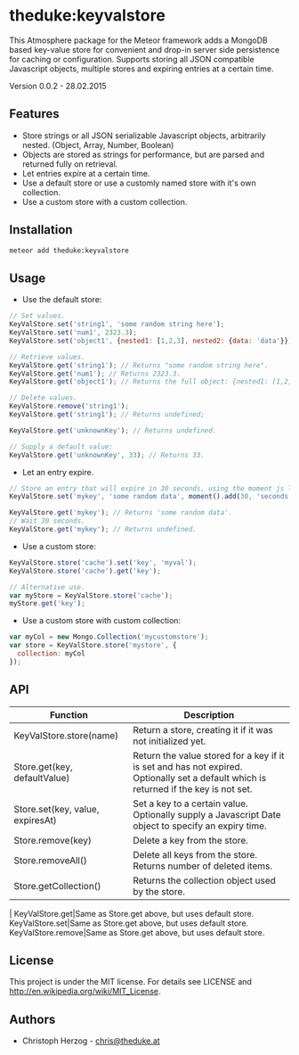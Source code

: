 theduke:keyvalstore
===================

This Atmosphere package for the Meteor framework adds a MongoDB based key-value store for convenient and drop-in
server side persistence for caching or configuration. Supports storing all JSON compatible Javascript objects, 
multiple stores and expiring entries at a certain time.

Version 0.0.2 - 28.02.2015

## Features

* Store strings or all JSON serializable Javascript objects, arbitrarily nested. (Object, Array, Number, Boolean)
* Objects are stored as strings for performance, but are parsed and returned fully on retrieval.
* Let entries expire at a certain time.
* Use a default store or use a customly named store with it's own collection.
* Use a custom store with a custom collection. 

## Installation
 
```bash
meteor add theduke:keyvalstore
 ```


## Usage

* Use the default store:

```javascript
// Set values.
KeyValStore.set('string1', 'some random string here');
KeyValStore.set('num1', 2323.3);
KeyValStore.set('object1', {nested1: [1,2,3], nested2: {data: 'data'}});

// Retrieve values.
KeyValStore.get('string1'); // Returns "some random string here".
KeyValStore.get('num1'); // Returns 2323.3.
KeyValStore.get('object1'); // Returns the full object: {nested1: [1,2,3], nested2: {data: 'data'}

// Delete values.
KeyValStore.remove('string1');
KeyValStore.get('string1'); // Returns undefined;

KeyValStore.get('unknownKey'); // Returns undefined.

// Supply a default value:
KeyValStore.get('unknownKey', 33); // Returns 33.
```

* Let an entry expire.

```javascript
// Store an entry that will expire in 30 seconds, using the moment js library.
KeyValStore.set('mykey', 'some random data', moment().add(30, 'seconds').getDate());

KeyValStore.get('mykey'); // Returns 'some random data'.
// Wait 30 seconds.
KeyValStore.get('mykey'); // Returns undefined.
```

* Use a custom store:

```javascript
KeyValStore.store('cache').set('key', 'myval');
KeyValStore.store('cache').get('key');

// Alternative use.
var myStore = KeyValStore.store('cache');
myStore.get('key');
```

* Use a custom store with custom collection:

```javascript
var myCol = new Mongo.Collection('mycustomstore');
var store = KeyValStore.store('mystore', {
  collection: myCol
});
```


## API

Function|Description
--------|-----------
KeyValStore.store(name)|Return a store, creating it if it was not initialized yet.
Store.get(key, defaultValue)|Return the value stored for a key if it is set and has not expired. Optionally set a default which is returned if the key is not set.
Store.set(key, value, expiresAt)|Set a key to a certain value. Optionally supply a Javascript Date object to specify an expiry time.
Store.remove(key)|Delete a key from the store.
Store.removeAll()|Delete all keys from the store. Returns number of deleted items.
Store.getCollection()|Returns the collection object used by the store.
|
KeyValStore.get|Same as Store.get above, but uses default store.
KeyValStore.set|Same as Store.get above, but uses default store.
KeyValStore.remove|Same as Store.get above, but uses default store.


## License


This project is under the MIT license. For details see LICENSE and http://en.wikipedia.org/wiki/MIT_License.


## Authors


* Christoph Herzog - chris@theduke.at
